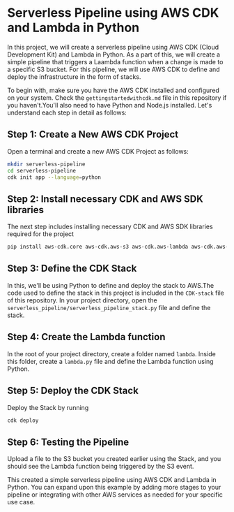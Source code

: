 # Serverless Pipeline using AWS CDK and Lambda in Python

In this project, we will create a serverless pipeline using AWS CDK (Cloud Development Kit) and Lambda in Python. As a part of this, we will create a simple pipeline that triggers a Laambda function when a change 
is made to a specific S3 bucket. For this pipeline, we will use AWS CDK to define and deploy the infrastructure in the form of stacks.

To begin with, make sure you have the AWS CDK installed and configured on your system. Check the `gettingstartedwithcdk.md` file in this repository if you haven't.You'll also need to have Python and Node.js installed. 
Let's understand each step in detail as follows:

## Step 1: Create a New AWS CDK Project
Open a terminal and create a new AWS CDK Project as follows:
```bash
mkdir serverless-pipeline
cd serverless-pipeline
cdk init app --language=python
```
## Step 2: Install necessary CDK and AWS SDK libraries
The next step includes installing necessary CDK and AWS SDK libraries required for the project
```bash
pip install aws-cdk.core aws-cdk.aws-s3 aws-cdk.aws-lambda aws-cdk.aws-events aws-cdk.aws-events-targets
```
## Step 3: Define the CDK Stack
In this, we'll be using Python to define and deploy the stack to AWS.The code used to define the stack in this project is included in the `CDK-stack` file of this repository.
In your project directory, open the `serverless_pipeline/serverless_pipeline_stack.py` file and define the stack.

## Step 4: Create the Lambda function
In the root of your project directory, create a folder named `lambda`. Inside this folder, create a `lambda.py` file and define the Lambda function using Python.

## Step 5: Deploy the CDK Stack
Deploy the Stack by running
```bash
cdk deploy
```
## Step 6: Testing the Pipeline
Upload a file to the S3 bucket you created earlier using the Stack, and you should see the Lambda function being triggered by the S3 event.

This created a simple serverless pipeline using AWS CDK and Lambda in Python. You can expand upon this example by adding more stages to your pipeline or integrating with other AWS services as needed
for your specific use case.
